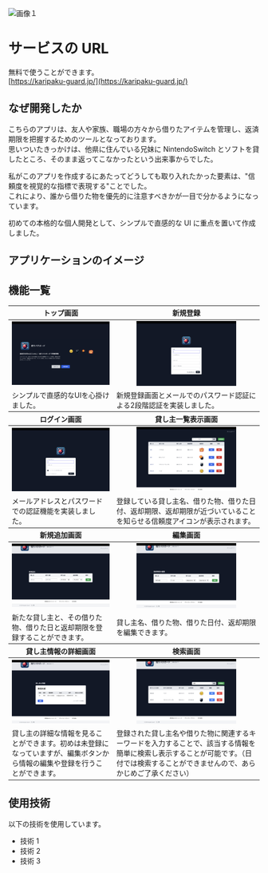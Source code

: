 ![画像１](/Users/satoushouta/Documents/Karipaku-Guard/public/images/topimage.png)

# サービスの URL

無料で使うことができます。  
[https://karipaku-guard.jp/](https://karipaku-guard.jp/)

## なぜ開発したか

こちらのアプリは、友人や家族、職場の方々から借りたアイテムを管理し、返済期限を把握するためのツールとなっております。  
思いついたきっかけは、他県に住んでいる兄妹に NintendoSwitch とソフトを貸したところ、そのまま返ってこなかったという出来事からでした。

私がこのアプリを作成するにあたってどうしても取り入れたかった要素は、"信頼度を視覚的な指標で表現する"ことでした。  
これにより、誰から借りた物を優先的に注意すべきかが一目で分かるようになっています。

初めての本格的な個人開発として、シンプルで直感的な UI に重点を置いて作成しました。

## アプリケーションのイメージ

## 機能一覧

<table align="center" style="width: 100%;">

<thead>
<tr>
  <th align="center">トップ画面</th>
  <th align="center">新規登録</th>
</tr>
</thead>
<tbody>
<tr>
  <td align="center"><img src="https://raw.githubusercontent.com/shotasato0/Karipaku-Guard/master/public/images/app.view/view_top.png" width="200"></td>
  <td align="center"><img src="https://raw.githubusercontent.com/shotasato0/Karipaku-Guard/master/public/images/app.view/view_register.png" width="200"></td>
</tr>
<tr>
  <td>シンプルで直感的なUIを心掛けました。</td>
  <td>新規登録画面とメールでのパスワード認証による2段階認証を実装しました。</td>
</tr>
</tbody>

<thead>
<tr>
  <th align="center">ログイン画面</th>
  <th align="center">貸し主一覧表示画面</th>
</tr>
</thead>
<tbody>
<tr>
  <td align="center"><img src="https://raw.githubusercontent.com/shotasato0/Karipaku-Guard/master/public/images/app.view/view_login.png" width="200"></td>
  <td align="center"><img src="https://raw.githubusercontent.com/shotasato0/Karipaku-Guard/master/public/images/app.view/view_list.png" width="200"></td>
</tr>
<tr>
  <td>メールアドレスとパスワードでの認証機能を実装しました。</td>
  <td>登録している貸し主名、借りた物、借りた日付、返却期限、返却期限が近づいていることを知らせる信頼度アイコンが表示されます。</td>
</tr>
</tbody>

<thead>
<tr>
  <th align="center">新規追加画面</th>
  <th align="center">編集画面</th>
</tr>
</thead>
<tbody>
<tr>
  <td align="center"><img src="https://raw.githubusercontent.com/shotasato0/Karipaku-Guard/master/public/images/app.view/view_new_addition.png" width="200"></td>
  <td align="center"><img src="https://raw.githubusercontent.com/shotasato0/Karipaku-Guard/master/public/images/app.view/view_edit_registrant.png" width="200"></td>
</tr>
<tr>
  <td>新たな貸し主と、その借りた物、借りた日と返却期限を登録することができます。</td>
  <td>貸し主名、借りた物、借りた日付、返却期限を編集できます。</td>
</tr>
</tbody>

<thead>
<tr>
  <th align="center">貸し主情報の詳細画面</th>
  <th align="center">検索画面</th>
</tr>
</thead>
<tbody>
<tr>
  <td align="center"><img src="https://raw.githubusercontent.com/shotasato0/Karipaku-Guard/master/public/images/app.view/view_lender_details.png" width="200"></td>
  <td align="center"><img src="https://raw.githubusercontent.com/shotasato0/Karipaku-Guard/master/public/images/app.view/view_search.png" width="200"></td>
</tr>
<tr>
  <td>貸し主の詳細な情報を見ることができます。初めは未登録になっていますが、編集ボタンから情報の編集や登録を行うことができます。</td>
  <td>登録された貸し主名や借りた物に関連するキーワードを入力することで、該当する情報を簡単に検索し表示することが可能です。（日付では検索することができませんので、あらかじめご了承ください）</td>
</tr>
</tbody>

</table>


## 使用技術

以下の技術を使用しています。

-   技術 1
-   技術 2
-   技術 3
